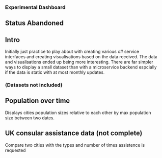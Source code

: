 ### Experimental Dashboard

## Status Abandoned

## Intro

Initially just practice to play about with creating various c# service interfaces and creating visualisations based on the data received.
The data and visualisations ended up being more interesting. There are far simpler ways to display a small dataset than with a microservice backend espcially if the data is static with at most monthly updates.

### (Datasets not included)

## Population over time

Displays cities population sizes relative to each other by max population size between two dates.

## UK consular assistance data (not complete)

Compare two cities with the types and number of times assistence is requested